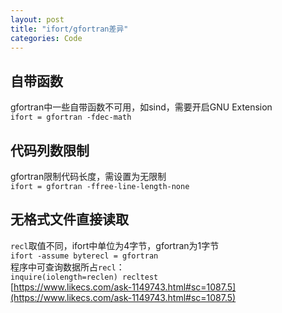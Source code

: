 ```yaml
---
layout: post
title: "ifort/gfortran差异"
categories: Code
---
```


## 自带函数
gfortran中一些自带函数不可用，如sind，需要开启GNU Extension<br />`ifort = gfortran -fdec-math`
## 代码列数限制
gfortran限制代码长度，需设置为无限制<br />`ifort = gfortran -ffree-line-length-none`

## 无格式文件直接读取
`recl`取值不同，ifort中单位为4字节，gfortran为1字节<br />`ifort -assume byterecl = gfortran`<br />程序中可查询数据所占`recl`：<br />`inquire(iolength=reclen) recltest`<br />[https://www.likecs.com/ask-1149743.html#sc=1087.5](https://www.likecs.com/ask-1149743.html#sc=1087.5)

